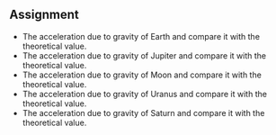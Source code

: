 ## Assignment



<ul>
  <li>The acceleration due to gravity of Earth and compare it with the theoretical value.</li>
  <li>The acceleration due to gravity of Jupiter and compare it with the theoretical value.</li>
  <li>The acceleration due to gravity of Moon and compare it with the theoretical value.</li>
  <li>The acceleration due to gravity of Uranus and compare it with the theoretical value.</li>
  <li>The acceleration due to gravity of Saturn and compare it with the theoretical value.</li>
</ul>
